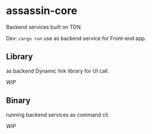 # assassin-core
Backend services built on TDN.

Dev: `cargo run` use as backend service for Front-end app.

## Library
as backend Dynamic link library for UI call.

*WIP*

## Binary
running backend services as command cli.

*WIP*

